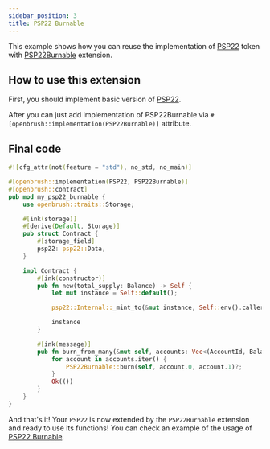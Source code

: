 ```yaml
---
sidebar_position: 3
title: PSP22 Burnable
---
```


This example shows how you can reuse the implementation of
[PSP22](https://github.com/727-Ventures/openbrush-contracts/tree/main/contracts/src/token/psp22) token with [PSP22Burnable](https://github.com/727-Ventures/openbrush-contracts/tree/main/contracts/src/token/psp22/extensions/burnable.rs) extension.

## How to use this extension

First, you should implement basic version of [PSP22](/smart-contracts/PSP22).

After you can just add implementation of PSP22Burnable via `#[openbrush::implementation(PSP22Burnable)]` attribute.

## Final code 

```rust
#![cfg_attr(not(feature = "std"), no_std, no_main)]

#[openbrush::implementation(PSP22, PSP22Burnable)]
#[openbrush::contract]
pub mod my_psp22_burnable {
    use openbrush::traits::Storage;

    #[ink(storage)]
    #[derive(Default, Storage)]
    pub struct Contract {
        #[storage_field]
        psp22: psp22::Data,
    }

    impl Contract {
        #[ink(constructor)]
        pub fn new(total_supply: Balance) -> Self {
            let mut instance = Self::default();

            psp22::Internal::_mint_to(&mut instance, Self::env().caller(), total_supply).expect("Should mint");

            instance
        }

        #[ink(message)]
        pub fn burn_from_many(&mut self, accounts: Vec<(AccountId, Balance)>) -> Result<(), PSP22Error> {
            for account in accounts.iter() {
                PSP22Burnable::burn(self, account.0, account.1)?;
            }
            Ok(())
        }
    }
}
```

And that's it! Your `PSP22` is now extended by the `PSP22Burnable` extension and ready to use its functions!
You can check an example of the usage of [PSP22 Burnable](https://github.com/727-Ventures/openbrush-contracts/tree/main/examples/psp22_extensions/burnable).

